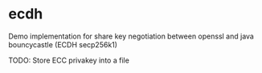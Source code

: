 # ecdh
Demo implementation for share key negotiation between openssl and java bouncycastle (ECDH secp256k1)

TODO:
Store ECC privakey into a file
